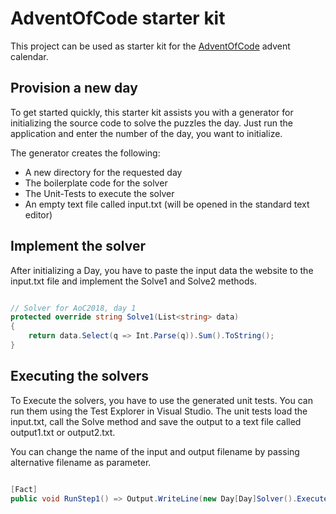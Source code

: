 # AdventOfCode starter kit

This project can be used as starter kit for the [AdventOfCode](https://www.AdventOfCode.com) advent calendar. 

## Provision a new day

To get started quickly, this starter kit assists you with a generator for initializing the 
source code to solve the puzzles the day. Just run the application and enter the number of the day, you 
want to initialize.

The generator creates the following:
- A new directory for the requested day
- The boilerplate code for the solver
- The Unit-Tests to execute the solver
- An empty text file called input.txt (will be opened in the standard text editor)

## Implement the solver

After initializing a Day, you have to paste the input data the website to the input.txt file 
and implement the Solve1 and Solve2 methods. 

```csharp

// Solver for AoC2018, day 1
protected override string Solve1(List<string> data)
{
    return data.Select(q => Int.Parse(q)).Sum().ToString();
}

```

## Executing the solvers

To Execute the solvers, you have to use the generated unit tests. You can run them using the Test Explorer 
in Visual Studio. The unit tests load the input.txt, call the Solve method and save the output to a text 
file called output1.txt or output2.txt.

You can change the name of the input and output filename by passing alternative filename as parameter.

```csharp

[Fact]
public void RunStep1() => Output.WriteLine(new Day[Day]Solver().ExecutePuzzle1("testinput.txt"));

```
